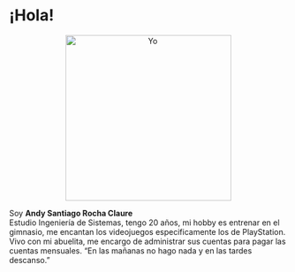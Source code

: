 # ¡Hola! 
<p align="center">
  <img src="https://github.com/SaantinoCorleone/SaantinoCorleone/blob/main/andy-anime.gif?raw=true" alt="Yo" width="300">

</p>

Soy **Andy Santiago Rocha Claure**  
Estudio Ingeniería de Sistemas, tengo 20 años, mi hobby es entrenar en el gimnasio, me encantan los videojuegos especificamente los de PlayStation.
Vivo con mi abuelita, me encargo de administrar sus cuentas para pagar las cuentas mensuales.
“En las mañanas no hago nada y en las tardes descanso.”
